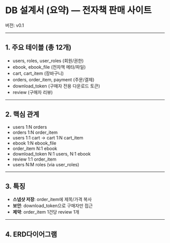 # DB 설계서 (요약) — 전자책 판매 사이트
버전: v0.1  

---

## 1. 주요 테이블 (총 12개)
- users, roles, user_roles (회원/권한)
- ebook, ebook_file (전자책 메타/파일)
- cart, cart_item (장바구니)
- orders, order_item, payment (주문/결제)
- download_token (구매자 전용 다운로드 토큰)
- review (구매자 리뷰)

---

## 2. 핵심 관계
- users 1:N orders  
- orders 1:N order_item  
- users 1:1 cart → cart 1:N cart_item  
- ebook 1:N ebook_file  
- order_item N:1 ebook  
- download_token N:1 users, N:1 ebook  
- review 1:1 order_item  
- users N:M roles (via user_roles)

---

## 3. 특징
- **스냅샷 저장**: order_item에 제목/가격 복사  
- **보안**: download_token으로 구매자만 접근  
- **제약**: order_item 1건당 review 1개

---

## 4. ERD다이어그램
